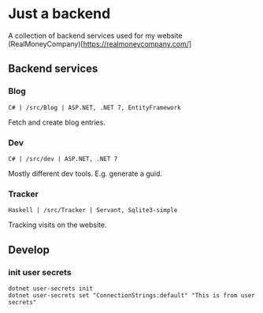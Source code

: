 # Just a backend
A collection of backend services used for my website (RealMoneyCompany)[https://realmoneycompany.com/]

## Backend services
### Blog
`C# | /src/Blog | ASP.NET, .NET 7, EntityFramework`

Fetch and create blog entries.

### Dev
`C# | /src/dev | ASP.NET, .NET 7`

Mostly different dev tools. E.g. generate a guid.

### Tracker
`Haskell | /src/Tracker | Servant, Sqlite3-simple`

Tracking visits on the website.
## Develop
### init user secrets
`dotnet user-secrets init`  
`dotnet user-secrets set "ConnectionStrings:default" "This is from user secrets"`  
